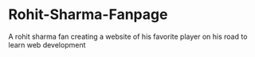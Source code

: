 # Rohit-Sharma-Fanpage
A rohit sharma fan creating a website of his favorite player on his road to learn web development
